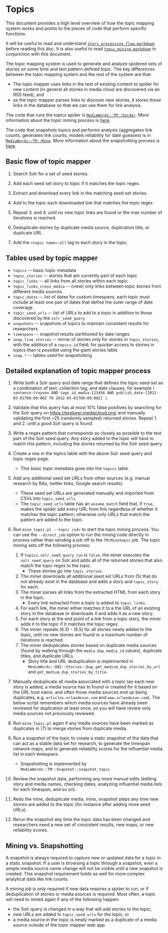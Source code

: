 # Topics

This document provides a high level overview of how the topic mapping system works and points to the pieces of code that perform specific functions.

It will be useful to read and understand [`story_processing_flow.markdown`](story_processing_flow.markdown) before reading this doc.  It is also useful to read [`topic_mining.markdown`](topic_mining.markdown) in conjunction with this document.

The topic mapping system is used to generate and analyze spidered sets of stories on some time and text pattern defined topic. The key differences between the topic mapping system and the rest of the system are that:

* The topic mapper uses links in the text of existing content to spider for new content (in general all stories in media cloud are discovered via an RSS feed), and
* as the topic mapper parses links to discover new stories, it stores those links in the database so that we can use them for link analysis.

The code that runs the topics spider is [`MediaWords::TM::Spider`](../lib/MediaWords/TM/Spider.pm).  More information about the topic mining process is [here](topic_mining.markdown).

The code that snapshots topics and performs analysis (aggregates link counts, generates link counts, models reliability for date guesses) is in [`MediaWords::TM::Mine`](../lib/MediaWords/TM/Mine.pm).  More information about the snapshotting process is [here](topic_snapshots.markdown).


## Basic flow of topic mapper

1. Search Solr for a set of seed stories.

2. Add each seed set story to topic if it matches the topic regex.

3. Extract and download every link in the matching seed set stories.

4. Add to the topic each downloaded link that matches the topic regex.

5. Repeat 3. and 4. until no new topic links are found or the max number of iterations is reached.

6. Deduplicate stories by duplicate media source, duplication title, or duplicate URL.

7. Add the `<topic name>:all` tag to each story in the topic.


## Tables used by topic mapper

* `topics` -- basic topic metadata
* `topic_stories` -- stories that are currently part of each topic
* `topic_links` -- all links from all stories within each topic
* `topic_links_cross_media` -- (view) only links between topic stories from different media sources
* `topic_dates` -- list of dates for custom timespans; each topic must include at least one pair of dates that define the outer range of date coverage
* `topic_seed_urls` -- list of URLs to add to a topic in addition to those discovered by the `solr_seed_query`
* `snapshots` -- snapshots of topics to maintain consistent results for researchers
* `timespans` -- snapshot results partitioned by date ranges
* `snap.live_stories` -- mirror of stories only for stories in `topic_stories`, with the addition of a `topics_id` field; for quicker access to stories in topics than is possible using the giant stories table
* `snap.*` -- tables used for snapshotting


## Detailed explanation of topic mapper process

1. Write both a Solr query and date range that defines the topic seed set as a combination of text, collection tag, and date clauses, for example `( sentence:trayvon AND tags_id_media:123456 AND publish_date:[2012-03-01T00:00:00Z TO 2012-05-01T00:00:00Z] )`.

2. Validate that this query has at most 10% false positives by searching for the Solr query on https://explorer.mediacloud.org/ and manually validating the first ~25 (randomly sampled) returned stories.  Repeat 1. and 2. until a good Solr query is found.

3. Write a regex pattern that corresponds as closely as possible to the text part of the Solr seed query.  Any story added to the topic will have to match this pattern, including the stories returned by the Solr seed query.

4. Create a row in the topics table with the above Solr seed query and topic regex page.
    * This basic topic metadata goes into the `topics` table.

5. Add any additional seed set URLs from other sources (e.g. manual research by RAs, twitter links, Google search results).
    * These seed set URLs are generated manually and imported from CSVs into `topic_seed_urls`.
    * The `topic_seed_urls` table has an `assume_match` field that, if `true`, makes the spider add every URL from this regardless of whether it matches the topic pattern; otherwise only URLs that match the pattern are added to the topic.

6. Run `mine_topic.pl --topic <id>` to start the topic mining process. You can use the `--direct_job` option to run the mining code directly in process rather than sending a job off to the `TM/Minetopic` job.  The topic mining sets off the following process:

    1. If `topics.solr_seed_query_run` is `false`, the miner executes the `solr_seed_query` on Solr and adds all of the returned stories that also match the topic regex to the topic.
        * These stories go into `topic_stories`.
    2. The miner downloads all additional seed set URLs from (5) that do not already exist in the database and adds a story and `topic_story` for each.
    3. The miner parses all links from the extracted HTML from each story in the topic.
        * Every link extracted from a topic is added to `topic_links`.
    4. For each link, the miner either matches it to a the URL of an existing story in the database or downloads it and adds it as a new story.
    5. For each story at the end point of a link from a topic story, the miner adds it to the topic if it matches the topic regex.
    6. The miner repeats (6.3) - (6.5) for all stories newly added to the topic, until no new stories are found or a maximum number of iterations is reached.
    7. The miner deduplicates stories based on duplicate media sources (found by walking through the `media.dup_media_id` values), duplicate titles, and duplicate URLs.
        * Story title and URL deduplication is implemented in `MediaWords::DBI::Stories::Dup`, `get_medium_dup_stories_by_url` and `get_medium_dup_stories_by_title`.

7. Manually deduplicate all media associated with a topic (as each new story is added, a media source has to found or created for it based on the URL host name, and often those media sources end up being duplicates, e.g. `articles.orlandosun.com` and `www.orlandosun.com`).  The below script remembers which media sources have already been reviewed for duplication at least once, so you will have review only media sources not previously reviewed.

8. Run `mine_topic.pl` again if any media sources have been marked as duplicates in (7) to merge stories from duplicate media.

9. Run a snapshot of the topic to create a static snapshot of the data that can act as a stable data set for research, to generate the timespan network maps, and to generate reliability scores for the influential media list in each timespans.
    * Snapshotting is implemented by `MediaWords::TM::Snapshot::snapshot_topic`

10. Review the snapshot data, performing any more manual edits (editing story and media names, checking dates, analyzing influential media lists for each timespan, and so on).

11. Redo the mine, deduplicate media, mine, snapshot steps any time new stories are added to the topic (for instance after adding more seed URLs).

12. Rerun the snapshot any time the topic data has been changed and researchers need a new set of consistent results, new maps, or new reliability scores.


## Mining vs. Snapshotting

A snapshot is always required to capture new or updated data for a topic in a static snapshot.  If a user is browsing a topic through a snapshot, even a simple media source name change will not be visible until a new snapshot is created.  This snapshot requirement holds as well for more complex analytical data like link counts.

A mining job is only required if new data requires a spider to run, or if deduplication of stories or media sources is required.  Most often, a topic will need to mined again if any of the following happen:

* the Solr query is changed in a way that will add stories to the topic;
* new URLs are added to `topic_seed_urls` for the topic; or
* a media source in the topic is newly marked as a duplicate of a media source outside of the topic mapper web app.
